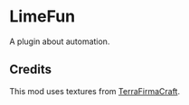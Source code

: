 # LimeFun

A plugin about automation.

## Credits

This mod uses textures from [TerraFirmaCraft](https://github.com/Deadrik/TFCraft/).